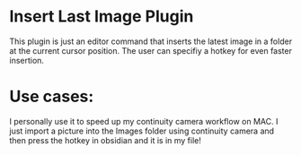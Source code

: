 # Insert Last Image Plugin
This plugin is just an editor command that inserts the latest image in a folder at the current cursor position. The user can specifiy a hotkey for even faster insertion.

# Use cases:
I personally use it to speed up my continuity camera workflow on MAC. I just import a picture into the Images folder using continuity camera and then press the hotkey in obsidian and it is in my file!